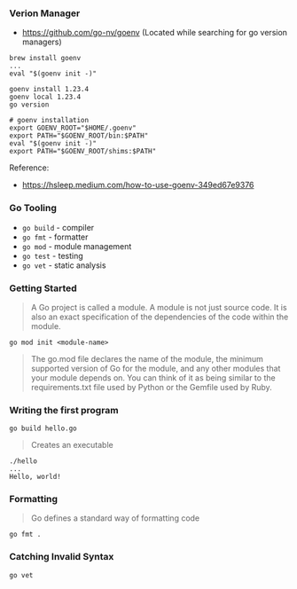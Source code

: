 ### Verion Manager
- https://github.com/go-nv/goenv
(Located while searching for go version managers)
```
brew install goenv
...
eval "$(goenv init -)"
```

```
goenv install 1.23.4
goenv local 1.23.4
go version
```

```
# goenv installation
export GOENV_ROOT="$HOME/.goenv"
export PATH="$GOENV_ROOT/bin:$PATH"
eval "$(goenv init -)"
export PATH="$GOENV_ROOT/shims:$PATH"
```

Reference:
- https://hsleep.medium.com/how-to-use-goenv-349ed67e9376

### Go Tooling
- `go build` - compiler
- `go fmt` - formatter
- `go mod` - module management
- `go test` - testing
- `go vet` - static analysis

### Getting Started
> A Go project is called a module. A module is not just source code. It is also an exact specification of the dependencies of the code within the module. 
```
go mod init <module-name>
```

> The go.mod file declares the name of the module, the minimum supported version of Go for the module, and any other modules that your module depends on. You can think of it as being similar to the requirements.txt file used by Python or the Gemfile used by Ruby.

### Writing the first program
```
go build hello.go
```
> Creates an executable

```
./hello          
...
Hello, world!
```

### Formatting
> Go defines a standard way of formatting code

```
go fmt .
```

### Catching Invalid Syntax
```
go vet
```
